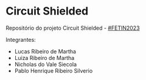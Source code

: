 # Circuit Shielded
Repositório do projeto Circuit Shielded - [#FETIN2023](https://inatel.br/fetin/)

Integrantes:

- Lucas Ribeiro de Martha
- Luiza Ribeiro de Martha
- Nicholas do Vale Siecola
- Pablo Henrique Ribeiro Silverio
